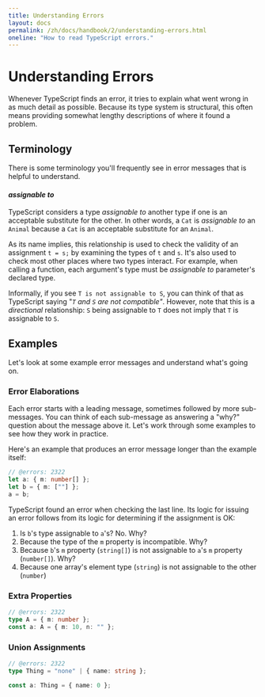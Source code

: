 ```yaml
---
title: Understanding Errors
layout: docs
permalink: /zh/docs/handbook/2/understanding-errors.html
oneline: "How to read TypeScript errors."
---
```


# Understanding Errors

Whenever TypeScript finds an error, it tries to explain what went wrong in as much detail as possible.
Because its type system is structural, this often means providing somewhat lengthy descriptions of where it found a problem.

## Terminology

There is some terminology you'll frequently see in error messages that is helpful to understand.

#### _assignable to_

TypeScript considers a type _assignable to_ another type if one is an acceptable substitute for the other.
In other words, a `Cat` is _assignable to_ an `Animal` because a `Cat` is an acceptable substitute for an `Animal`.

As its name implies, this relationship is used to check the validity of an assignment `t = s;` by examining the types of `t` and `s`.
It's also used to check most other places where two types interact.
For example, when calling a function, each argument's type must be _assignable to_ parameter's declared type.

Informally, if you see `T is not assignable to S`, you can think of that as TypeScript saying "_`T` and `S` are not compatible"_.
However, note that this is a _directional_ relationship: `S` being assignable to `T` does not imply that `T` is assignable to `S`.

## Examples

Let's look at some example error messages and understand what's going on.

### Error Elaborations

Each error starts with a leading message, sometimes followed by more sub-messages.
You can think of each sub-message as answering a "why?" question about the message above it.
Let's work through some examples to see how they work in practice.

Here's an example that produces an error message longer than the example itself:

```ts twoslash
// @errors: 2322
let a: { m: number[] };
let b = { m: [""] };
a = b;
```

TypeScript found an error when checking the last line.
Its logic for issuing an error follows from its logic for determining if the assignment is OK:

1. Is `b`'s type assignable to `a`'s? No. Why?
2. Because the type of the `m` property is incompatible. Why?
3. Because `b`'s `m` property (`string[]`) is not assignable to `a`'s `m` property (`number[]`). Why?
4. Because one array's element type (`string`) is not assignable to the other (`number`)

### Extra Properties

```ts twoslash
// @errors: 2322
type A = { m: number };
const a: A = { m: 10, n: "" };
```

### Union Assignments

```ts twoslash
// @errors: 2322
type Thing = "none" | { name: string };

const a: Thing = { name: 0 };
```
